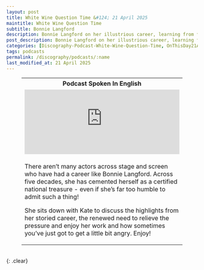 ```yaml
---
layout: post
title: White Wine Question Time &#124; 21 April 2025
maintitle: White Wine Question Time
subtitle: Bonnie Langford
description: Bonnie Langford on her illustrious career, learning from failure, and standing up for yourself.
post_description: Bonnie Langford on her illustrious career, learning from failure, and standing up for yourself.
categories: [Discography-Podcast-White-Wine-Question-Time, OnThisDay21April]
tags: podcasts
permalink: /discography/podcasts/:name
last_modified_at: 21 April 2025
---
```


<figure class="fig3">
<table>
<tr id="infobox1"><th colspan="3">Podcast Spoken In English</th></tr>
<tr><td colspan="3"><iframe src="https://www.listennotes.com/podcasts/white-wine/bonnie-langford-on-her-DEmFcvg1MTQ/embed/" height="170px" width="100%" style="width: 1px; min-width: 100%;" loading="lazy" frameborder="0" scrolling="no"></iframe></td></tr>
<tr><td colspan="3">
<p>There aren’t many actors across stage and screen who have had a career like Bonnie Langford. Across five decades, she has cemented herself as a certified national treasure - even if she’s far too humble to admit such a thing!</p>
<p>She sits down with Kate to discuss the highlights from her storied career, the renewed need to relieve the pressure and enjoy her work and how sometimes you’ve just got to get a little bit angry. Enjoy!</p>
</td></tr>
</table>
</figure>

<br />{: .clear}

